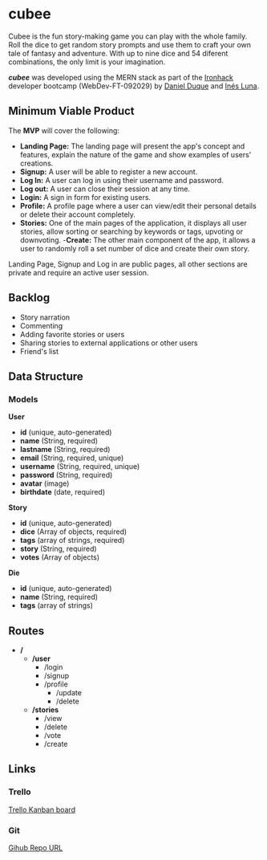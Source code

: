 # cubee

Cubee is the fun story-making game you can play with the whole family. Roll the dice to get random story prompts and use them to craft your own tale of fantasy and adventure. With up to nine dice and 54 diferent combinations, the only limit is your imagination.

***cubee*** was developed using the MERN stack as part of the [Ironhack](https://www.ironhack.com/) developer bootcamp (WebDev-FT-092029) by [Daniel Duque](https://github.com/fx2000/) and [Inés Luna](https://github.com/InesLuna/).

## Minimum Viable Product

The __MVP__ will cover the following:

- __Landing Page:__ The landing page will present the app's concept and features, explain the nature of the game and show examples of users' creations.
- __Signup:__ A user will be able to register a new account.
- __Log In:__ A user can log in using their username and password.
- __Log out:__ A user can close their session at any time.
- __Login:__ A sign in form for existing users.
- __Profile:__ A profile page where a user can view/edit their personal details or delete their account completely.
- __Stories:__ One of the main pages of the application, it displays all user stories, allow sorting or searching by keywords or tags, upvoting or downvoting.
-__Create:__ The other main component of the app, it allows a user to randomly roll a set number of dice and create their own story.

Landing Page, Signup and Log in are public pages, all other sections are private and require an active user session.

## Backlog

- Story narration
- Commenting
- Adding favorite stories or users
- Sharing stories to external applications or other users
- Friend's list

## Data Structure

### Models

__User__
  - __id__ (unique, auto-generated)
  - __name__ (String, required)
  - __lastname__ (String, required)
  - __email__ (String, required, unique)
  - __username__ (String, required, unique)
  - __password__ (String, required)
  - __avatar__ (image)
  - __birthdate__ (date, required)
  
__Story__
  - __id__ (unique, auto-generated)
  - __dice__ (Array of objects, required)
  - __tags__ (array of strings, required)
  - __story__ (String, required)
  - __votes__ (Array of objects)

__Die__
  - __id__ (unique, auto-generated)
  - __name__ (String, required)
  - __tags__ (array of strings)

## Routes

- __/__
  - __/user__
    - /login
    - /signup
    - /profile
      - /update
      - /delete
  - __/stories__
    - /view
    - /delete
    - /vote
    - /create
  
  
## Links

### Trello
[Trello Kanban board](https://trello.com/b/RqyUq6AP/cubee)

### Git
[Gihub Repo URL](https://github.com/fx2000/cubee)
